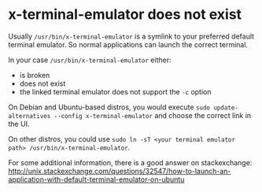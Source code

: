 # x-terminal-emulator does not exist

Usually `/usr/bin/x-terminal-emulator` is a symlink to your preferred default terminal emulator. So normal applications can launch the correct terminal.

In your case `/usr/bin/x-terminal-emulator` either:

- is broken
- does not exist
- the linked terminal emulator does not support the `-c` option

On Debian and Ubuntu-based distros, you would execute `sudo update-alternatives --config x-terminal-emulator` and choose the correct link in the UI.

On other distros, you could use `sudo ln -sT <your terminal emulator path> /usr/bin/x-terminal-emulator`.

For some additional information, there is a good answer on stackexchange: http://unix.stackexchange.com/questions/32547/how-to-launch-an-application-with-default-terminal-emulator-on-ubuntu